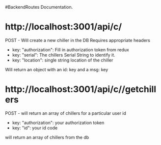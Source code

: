 #BackendRoutes Documentation.

# http://localhost:3001/api/c/

POST - Will create a new chiller in the DB
        Requires appropriate headers
        
*  key: "authorization": Fill in authorization token from redux
*  key: "serial": The chillers Serial String to identify it.
*  key: "location": single string location of the chiller

Will return an object with an id: key and a msg: key

# http://localhost:3001/api/c//getchillers

POST - will return an array of chillers for a particular user id

* key: "authorization": your authorization token
* key: "id": your id code

will return an array of chillers from the db
